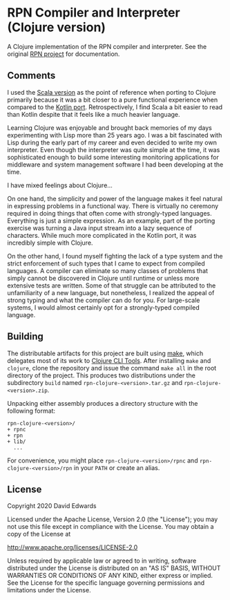 # RPN Compiler and Interpreter (Clojure version)

A Clojure implementation of the RPN compiler and interpreter. See the original [RPN project](https://github.com/davidledwards/rpn) for documentation.

## Comments

I used the [Scala version](https://github.com/davidledwards/rpn) as the point of reference when porting to Clojure primarily because it was a bit closer to a pure functional experience when compared to the [Kotlin port](https://github.com/davidledwards/rpn-kotlin). Retrospectively, I find Scala a bit easier to read than Kotlin despite that it feels like a much heavier language.

Learning Clojure was enjoyable and brought back memories of my days experimenting with Lisp more than 25 years ago. I was a bit fascinated with Lisp during the early part of my career and even decided to write my own interpreter. Even though the interpreter was quite simple at the time, it was sophisticated enough to build some interesting monitoring applications for middleware and system management software I had been developing at the time.

I have mixed feelings about Clojure...

On one hand, the simplicity and power of the language makes it feel natural in expressing problems in a functional way. There is virtually no ceremony required in doing things that often come with strongly-typed languages. Everything is just a simple expression. As an example, part of the porting exercise was turning a Java input stream into a lazy sequence of characters. While much more complicated in the Kotlin port, it was incredibly simple with Clojure.

On the other hand, I found myself fighting the lack of a type system and the strict enforcement of such types that I came to expect from compiled languages. A compiler can eliminate so many classes of problems that simply cannot be discovered in Clojure until runtime or unless more extensive tests are written. Some of that struggle can be attributed to the unfamiliarity of a new language, but nonetheless, I realized the appeal of strong typing and what the compiler can do for you. For large-scale systems, I would almost certainly opt for a strongly-typed compiled language.

## Building

The distributable artifacts for this project are built using [make](https://www.gnu.org/software/make/), which delegates most of its work to [Clojure CLI Tools](https://clojure.org/guides/getting_started#_clojure_installer_and_cli_tools). After installing `make` and `clojure`, clone the repository and issue the command `make all` in the root directory of the project. This produces two distributions under the subdirectory `build` named `rpn-clojure-<version>.tar.gz` and `rpn-clojure-<version>.zip`.

Unpacking either assembly produces a directory structure with the following format:

```text
rpn-clojure-<version>/
+ rpnc
+ rpn
+ lib/
  ...
```

For convenience, you might place `rpn-clojure-<version>/rpnc` and `rpn-clojure-<version>/rpn` in your `PATH` or create an alias.

## License

Copyright 2020 David Edwards

Licensed under the Apache License, Version 2.0 (the "License"); you may not use this file except in compliance with the License. You may obtain a copy of the License at

<http://www.apache.org/licenses/LICENSE-2.0>

Unless required by applicable law or agreed to in writing, software distributed under the License is distributed on an "AS IS" BASIS, WITHOUT WARRANTIES OR CONDITIONS OF ANY KIND, either express or implied. See the License for the specific language governing permissions and limitations under the License.

